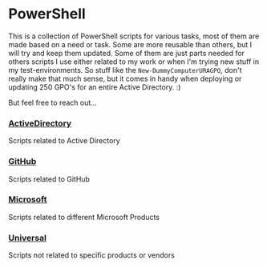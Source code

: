 # PowerShell
This is a collection of PowerShell scripts for various tasks, most of them are made based on a need or task. Some are more reusable than others, but I will try and keep them updated. Some of them are just parts needed for others scripts I use either related to my work or when I'm trying new stuff in my test-environments. So stuff like the `New-DummyComputerURAGPO`, don't really make that much sense, but it comes in handy when deploying or updating 250 GPO's for an entire Active Directory. :)

But feel free to reach out... 
### [ActiveDirectory](./ActiveDirectory/)
Scripts related to Active Directory
### [GitHub](./GitHub/)
Scripts related to GitHub
### [Microsoft](./Microsoft/)
Scripts related to different Microsoft Products
### [Universal](./Universal/)
Scripts not related to specific products or vendors
